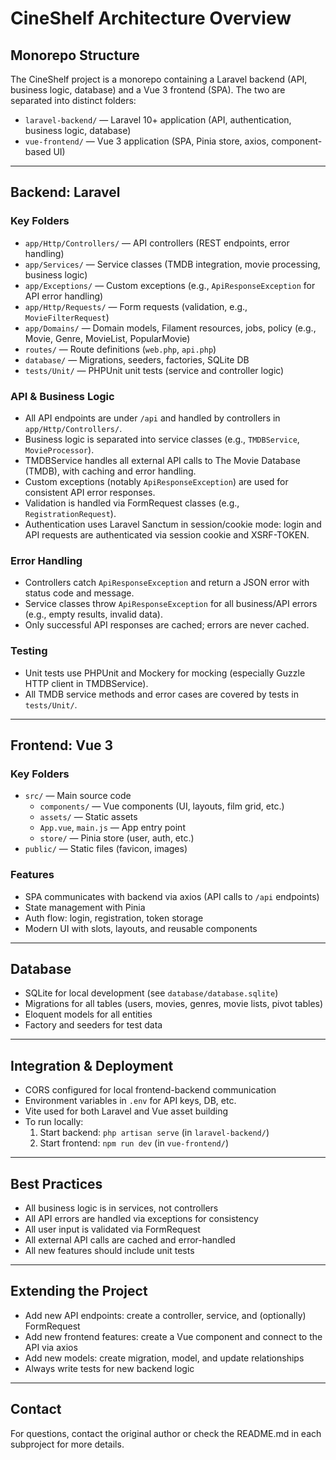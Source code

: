 # CineShelf Architecture Overview

## Monorepo Structure

The CineShelf project is a monorepo containing a Laravel backend (API, business logic, database) and a Vue 3 frontend (SPA). The two are separated into distinct folders:

- `laravel-backend/` — Laravel 10+ application (API, authentication, business logic, database)
- `vue-frontend/` — Vue 3 application (SPA, Pinia store, axios, component-based UI)

---

## Backend: Laravel

### Key Folders
- `app/Http/Controllers/` — API controllers (REST endpoints, error handling)
- `app/Services/` — Service classes (TMDB integration, movie processing, business logic)
- `app/Exceptions/` — Custom exceptions (e.g., `ApiResponseException` for API error handling)
- `app/Http/Requests/` — Form requests (validation, e.g., `MovieFilterRequest`)
- `app/Domains/` — Domain models, Filament resources, jobs, policy (e.g., Movie, Genre, MovieList, PopularMovie)
- `routes/` — Route definitions (`web.php`, `api.php`)
- `database/` — Migrations, seeders, factories, SQLite DB
- `tests/Unit/` — PHPUnit unit tests (service and controller logic)

### API & Business Logic
- All API endpoints are under `/api` and handled by controllers in `app/Http/Controllers/`.
- Business logic is separated into service classes (e.g., `TMDBService`, `MovieProcessor`).
- TMDBService handles all external API calls to The Movie Database (TMDB), with caching and error handling.
- Custom exceptions (notably `ApiResponseException`) are used for consistent API error responses.
- Validation is handled via FormRequest classes (e.g., `RegistrationRequest`).
- Authentication uses Laravel Sanctum in session/cookie mode: login and API requests are authenticated via session cookie and XSRF-TOKEN.

### Error Handling
- Controllers catch `ApiResponseException` and return a JSON error with status code and message.
- Service classes throw `ApiResponseException` for all business/API errors (e.g., empty results, invalid data).
- Only successful API responses are cached; errors are never cached.

### Testing
- Unit tests use PHPUnit and Mockery for mocking (especially Guzzle HTTP client in TMDBService).
- All TMDB service methods and error cases are covered by tests in `tests/Unit/`.

---

## Frontend: Vue 3

### Key Folders
- `src/` — Main source code
  - `components/` — Vue components (UI, layouts, film grid, etc.)
  - `assets/` — Static assets
  - `App.vue`, `main.js` — App entry point
  - `store/` — Pinia store (user, auth, etc.)
- `public/` — Static files (favicon, images)

### Features
- SPA communicates with backend via axios (API calls to `/api` endpoints)
- State management with Pinia
- Auth flow: login, registration, token storage
- Modern UI with slots, layouts, and reusable components

---

## Database
- SQLite for local development (see `database/database.sqlite`)
- Migrations for all tables (users, movies, genres, movie lists, pivot tables)
- Eloquent models for all entities
- Factory and seeders for test data

---

## Integration & Deployment
- CORS configured for local frontend-backend communication
- Environment variables in `.env` for API keys, DB, etc.
- Vite used for both Laravel and Vue asset building
- To run locally:
  1. Start backend: `php artisan serve` (in `laravel-backend/`)
  2. Start frontend: `npm run dev` (in `vue-frontend/`)

---

## Best Practices
- All business logic is in services, not controllers
- All API errors are handled via exceptions for consistency
- All user input is validated via FormRequest
- All external API calls are cached and error-handled
- All new features should include unit tests

---

## Extending the Project
- Add new API endpoints: create a controller, service, and (optionally) FormRequest
- Add new frontend features: create a Vue component and connect to the API via axios
- Add new models: create migration, model, and update relationships
- Always write tests for new backend logic

---

## Contact
For questions, contact the original author or check the README.md in each subproject for more details.
